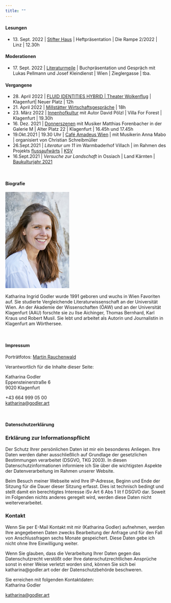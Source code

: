 ```yaml
---
title: ""
---
```


#### Lesungen

* <span style=“color:grey“>13. Sept. 2022 | <a href="https://www.stifterhaus.at/">Stifter Haus</a> | Heftpräsentation | Die Rampe 2/2022 | Linz | 12.30h</span>

#### Moderationen

* <span style=“color:grey“>17. Sept. 2022 | <a href="https://www.literaturmeile.at/">Literaturmeile</a> | Buchpräsentation und Gespräch mit Lukas Pellmann und Josef Kleindienst | Wien | Zieglergasse | tba.</span>

#### Vergangene

* <span style=“color:grey“>28. April 2022 | <a href="https://wolkenflug.at/">FLUID IDENTITIES HYBRID | Theater Wolkenflug</a> | Klagenfurt| Neuer Platz | 12h</span>
* <span style=“color:grey“>21. April 2022 | <a href="https://www.mwg.or.at/programm-2022/">Millstätter Wirtschaftsgespräche</a> | 18h</span>
* <span style=“color:grey“>23. März 2022 | <a href="https://innenhofkultur.at/termine/lesung-mit-katharina-godler-und-david-poelzl-villa-for-forest/">Innenhofkultur</a> mit Autor David Pölzl | Villa For Forest | Klagenfurt | 19.30h</span>
* <span style=“color:grey“>16. Dez. 2021 | <a href="https://www.facebook.com/events/3114396665552831">Donnerszenen</a> mit Musiker Matthias Forenbacher in der Galerie M | Alter Platz 22 | Klagenfurt | 16.45h und 17.45h</span>
* 19.Okt.2021 | 19.30 Uhr | <a href="https://www.facebook.com/events/417808883035395/" target="_blank">Café Amadeus Wien</a> | mit Musikerin Anna Mabo | organisiert von Christian Schreibmüller
* <span style=“color:grey“>26.Sept.2021 | _Literatur um 11_ im Warmbaderhof Villach | im Rahmen des Projekts <a href="https://www.kulturstiftung.at/aktuell/termine-siegerprojekte/" target="_blank">flussaufwärts</a> | <a href="https://kaerntner-schriftsteller.at/" target="_blank">KSV</a></span>
* <span style=“color:grey“>16.Sept.2021 | _Versuche zur Landschaft_ in Ossiach | Land Kärnten | <a href="https://architektur-kaernten.at/programm/kalender/versuche-zur-landschaft" target="_blank">Baukulturjahr 2021</a></span>
<p><br/></p>

#### Biografie
<img style="height: 300px" src="godler2_300px.jpg" />
<p>Katharina Ingrid Godler wurde 1991 geboren und wuchs in Wien Favoriten auf. Sie studierte Vergleichende Literaturwissenschaft an der Universität Wien. An der Akademie der Wissenschaften (ÖAW) und an der Universität Klagenfurt (AAU) forschte sie zu Ilse Aichinger, Thomas Bernhard, Karl Kraus und Robert Musil. Sie lebt und arbeitet als Autorin und Journalistin in Klagenfurt am Wörthersee.</p>

<p><br/></p>
<h4 id="impressum">Impressum</h4>
Porträtfotos: <a href="https://martinrauchenwald.com/">Martin Rauchenwald</a>
<p>Verantwortlich für die Inhalte dieser Seite:</p>
<p>Katharina Godler<br/>
Eppensteinerstraße 6<br/>
9020 Klagenfurt<br/>

+43 664 999 05 00<br/>
<a href="katharina@godler.art">katharina@godler.art</a></p>
<p><br/></p>
<h4 id="DSGVO">Datenschutzerklärung</h4>

<h3>Erklärung zur Informationspflicht</h3>
<p>Der Schutz Ihrer persönlichen Daten ist mir ein besonderes Anliegen. Ihre Daten werden daher ausschließlich auf Grundlage der gesetzlichen Bestimmungen verarbeitet (DSGVO, TKG 2003). In diesen Datenschutzinformationen informiere ich Sie über die wichtigsten Aspekte der Datenverarbeitung im Rahmen unserer Website.</p>

<p>Beim Besuch meiner Webseite wird Ihre IP-Adresse, Beginn und Ende der Sitzung für die Dauer dieser Sitzung erfasst. Dies ist technisch bedingt und stellt damit ein berechtigtes Interesse iSv Art 6 Abs 1 lit f DSGVO dar. Soweit im Folgenden nichts anderes geregelt wird, werden diese Daten nicht weiterverarbeitet.</p>

<h3>Kontakt</h3>
<p>Wenn Sie per E-Mail Kontakt mit mir (Katharina Godler) aufnehmen, werden Ihre angegebenen Daten zwecks Bearbeitung der Anfrage und für den Fall von Anschlussfragen sechs Monate gespeichert. Diese Daten gebe ich nicht ohne Ihre Einwilligung weiter.</p>

<p>Wenn Sie glauben, dass die Verarbeitung Ihrer Daten gegen das Datenschutzrecht verstößt oder Ihre datenschutzrechtlichen Ansprüche sonst in einer Weise verletzt worden sind, können Sie sich bei katharina@godler.art oder der Datenschutzbehörde beschweren.</p>
<p></p>
<p>Sie erreichen mit folgenden Kontaktdaten:<br/>
Katharina Godler</p>
<p><a href="katharina@godler.art">katharina@godler.art</a></p>